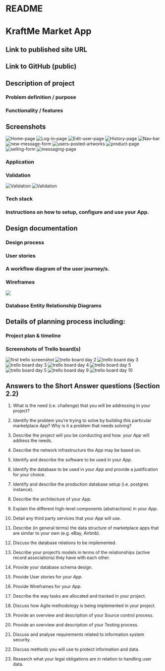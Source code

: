 # README

# KraftMe Market App

## Link to published site URL

## Link to GitHub (public)

## Description of project

### Problem definition / purpose

### Functionality / features

## Screenshots
![Home-page](./docs/kraftme-homepage.png)
![Log-in-page](./docs/log-in-page.png)
![Edit-user-page](./docs/edit-user-page.png)
![History-page](./docs/history-page.png)
![Nav-bar](./docs/navbar-when-signed-in.png)
![new-message-form](./docs/new-message-form.png)
![users-posted-artworks](./docs/posted-artworks.png)
![product-page](./docs/product-page.png)
![selling-form](./docs/selling-form.png)
![messaging-page](./docs/messaging-page.png)

### Application


### Validation
![Validation](./docs/user_validation.jpg)
![Validation](./docs/product_validation.jpg)

### Tech stack 
 

### Instructions on how to setup, configure and use your App.

## Design documentation

### Design process 

### User stories

### A workflow diagram of the user journey/s.

### Wireframes
![](./docs/user_validation.jpg)

### Database Entity Relationship Diagrams



## Details of planning process including:

### Project plan & timeline

### Screenshots of Trello board(s)

![first trello screenshot](./docs/29.10.18_trello.png)
![trello board day 2](./docs/30.10.18_trello.png)
![trello board day 3](./docs/31.10.18_trello.png)
![trello board day 3](./docs/31.10.18_trello2.png)
![trello board day 4](./docs/1.11.18_trello.png)
![trello board day 5](./docs/02.11.18_trello.png)
![trello board day 5](./docs/02.11.18_trello2.png)
![trello board day 9](./docs/06.11.18_trello.png)
![trello board day 10](./docs/07.11.18_trello.png)

## Answers to the Short Answer questions (Section 2.2)

1. What is the need (i.e. challenge) that you will be addressing in your project?

2. Identify the problem you’re trying to solve by building this particular marketplace *App*? Why is it a problem that needs solving?

3. Describe the project will you be conducting and how. your *App* will address the needs.

4. Describe the network infrastructure the *App* may be based on.

5. Identify and describe the software to be used in your *App.*

6. Identify the database to be used in your *App* and provide a justification for your choice.

7. Identify and describe the production database setup (i.e. postgres instance).

8. Describe the architecture of your *App*.

9. Explain the different high-level components (abstractions) in your *App*.

10. Detail any third party services that your *App* will use.

11. Describe (in general terms) the data structure of marketplace apps that are similar to your own (e.g. eBay, Airbnb).

12. Discuss the database relations to be implemented.

13. Describe your project’s models in terms of the relationships (active record associations) they have with each other.

14. Provide your database schema design.

15. Provide User stories for your *App*.

16. Provide Wireframes for your *App*.

17. Describe the way tasks are allocated and tracked in your project.

18. Discuss how Agile methodology is being implemented in your project.

19. Provide an overview and description of your Source control process.

20. Provide an overview and description of your Testing process.

21. Discuss and analyse requirements related to information system security.

22. Discuss methods you will use to protect information and data.

23. Research what your legal obligations are in relation to handling user data.



